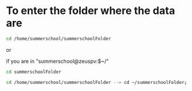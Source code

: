 # To enter the folder where the data are

```bash
cd /home/summerschool/summerschoolFolder
```

or 

if you are in "summerschool@zeuspv:$~/"

```bash
cd summerschoolFolder
```

```bash
cd /home/summerschool/summerschoolFolder --> cd ~/summerschoolFolder;
```
